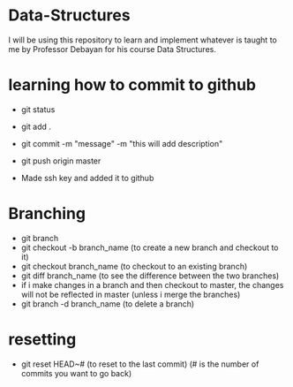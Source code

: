 # Data-Structures
I will be using this repository to learn and implement whatever is taught to me by Professor Debayan for his course Data Structures.


# learning how to commit to github
- git status
- git add .
- git commit -m "message" -m "this will add description"
- git push origin master

- Made ssh key and added it to github

# Branching
- git branch
- git checkout -b branch_name (to create a new branch and checkout to it)
- git checkout branch_name (to checkout to an existing branch)
- git diff branch_name (to see the difference between the two branches)
- if i make changes in a branch and then checkout to master, the changes will not be reflected in master (unless i merge the branches)
- git branch -d branch_name (to delete a branch)

# resetting
- git reset HEAD~# (to reset to the last commit) (# is the number of commits you want to go back)

